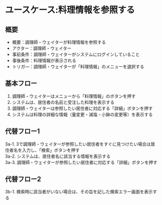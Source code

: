 # ユースケース:料理情報を参照する

## 概要

- 概要：調理師・ウェイターが料理情報を参照する
- アクター：調理師・ウェイター
- 事前条件：調理師・ウェイターがシステムにログインしていること
- 事後条件：料理情報が表示される
- トリガ―：調理師・ウェイターが「料理情報」のメニューを選択する

## 基本フロー

1. 調理師・ウェイターはメニューから「料理情報」のボタンを押す  
2. システムは、居住者の名前と受注した料理を表示する
3. 調理師・ウェイターは参照したい居住者に対応する「詳細」ボタンを押す  
4. システムは料理の詳細な情報（量変更・減塩・小鉢の変更等）を表示する  

## 代替フロー1

3a-1. 3で調理師・ウェイターが参照したい居住者をすぐに見つけたい場合は居住者名を入力し、「検索」ボタンを押す  
3a-2. システムは、居住者名に該当する情報を表示する  
3a-3. 調理師・ウェイターが参照したい居住者に対応する「詳細」ボタンを押す  

## 代替フロー2

3b-1. 検索時に該当者がいない場合は、その旨を記した検索エラー画面を表示する
